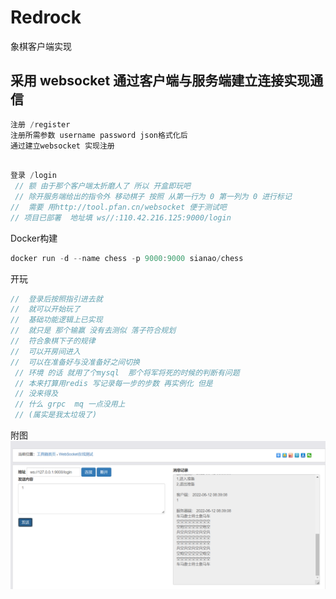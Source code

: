 # Redrock
象棋客户端实现
##  采用 websocket 通过客户端与服务端建立连接实现通信
```go
注册 /register  
注册所需参数 username password json格式化后  
通过建立websocket 实现注册
```

~~~go

登录 /login
 // 额 由于那个客户端太折磨人了 所以 开盒即玩吧
 // 除开服务端给出的指令外 移动棋子 按照 从第一行为 0 第一列为 0 进行标记 
//  需要 用http://tool.pfan.cn/websocket 便于测试吧
// 项目已部署  地址填 ws//:110.42.216.125:9000/login

~~~
Docker构建
~~~go
docker run -d --name chess -p 9000:9000 sianao/chess
~~~
开玩
~~~go
//  登录后按照指引进去就
//  就可以开始玩了
//  基础功能逻辑上已实现 
//  就只是 那个输赢 没有去测似 落子符合规划
//  符合象棋下子的规律
//  可以开房间进入
//  可以在准备好与没准备好之间切换
 // 环境 的话 就用了个mysql  那个将军将死的时候的判断有问题
 // 本来打算用redis 写记录每一步的步数 再实例化 但是 
 // 没来得及
 // 什么 grpc  mq 一点没用上
 // (属实是我太垃圾了)
~~~
附图
<img src="./utils/img.png" alt="li"/>